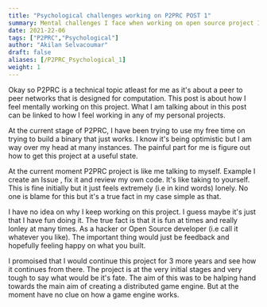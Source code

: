 ```yaml
---
title: "Psychological challenges working on P2PRC POST 1"
summary: Mental challenges I face when working on open source project I created called P2PRC. 
date: 2021-22-06
tags: ["P2PRC","Psychological"]
author: "Akilan Selvacoumar"
draft: false
aliases: [/P2PRC_Psychological_1]
weight: 1
---
```


Okay so P2PRC is a technical topic atleast for me as it's about a peer to peer networks that is designed for computation. This post is about how I feel mentally working on this project. What I am talking about in this post can be linked to how I feel working in 
any of my personal projects. 

At the current stage of P2PRC, I have been trying to use my free time on trying to build a binary that just works. I know it's being 
optimistic but I am way over my head at many instances. The painful 
part for me is figure out how to get this project at a useful state. 

At the current moment P2PRC project is like me talking to myself. 
Example I create an Issue , fix it and review my own code. It's like taking to yourself. This is fine initially but it just feels 
extremely (i.e in kind words) lonely. No one is blame for this 
but it's a true fact in my case simple as that. 

I have no idea on why I keep working on this project. I guess 
maybe it's just that I have fun doing it. The true fact is that it 
is fun at times and really lonley at many times. As a hacker or
Open Source developer (i.e call it whatever you like). The important thing would just be feedback and hopefully feeling 
happy on what you built.

I promoised that I would continue this project for 3 more years and
see how it continues from there. The project is at the very initial stages and very tough to say what would be it's fate. The aim of this was to be halping hand towards the main aim of creating a distributed game engine. But at the moment have no clue on how a 
game engine works. 